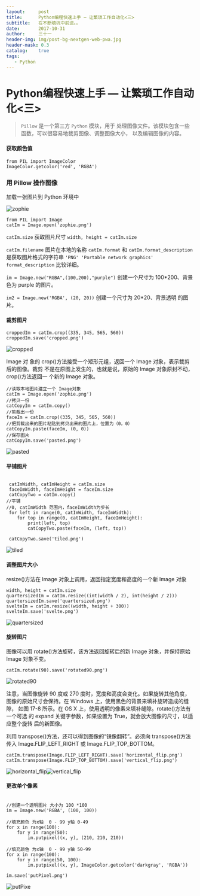 ```yaml
---
layout:     post
title:      Python编程快速上手 — 让繁琐工作自动化<三>
subtitle:   在不断填坑中前进。。
date:       2017-10-31
author:     三十一
header-img: img/post-bg-nextgen-web-pwa.jpg
header-mask: 0.3
catalog:    true
tags:
   - Python
---
```


# Python编程快速上手 — 让繁琐工作自动化<三>

> `Pillow` 是一个第三方 `Python` 模块，用于 处理图像文件。该模块包含一些函数，可以很容易地裁剪图像、调整图像大小，以及编辑图像的内容。

#### 获取颜色值 

```
from PIL import ImageColor
ImageColor.getcolor('red', 'RGBA')
```

### 用 Pillow 操作图像

加载一张图片到 Python 环境中

![zophie](/media/15152393132842/zophie.png)


```
from PIL import Image
catIm = Image.open('zophie.png')
```

`catIm.size` 获取图片尺寸
`width, height = catIm.size`

`catIm.filename` 图片在本地的名称
`catIm.format` 和 `catIm.format_description` 是获取图片格式的字符串 `'PNG' 'Portable network graphics'` `format_description` 比较详细。

`im = Image.new("RGBA",(100,200),"purple")` 创建一个尺寸为 100*200、背景色为 purple 的图片。

`im2 = Image.new('RGBA', (20, 20))` 创建一个尺寸为 20*20、背景透明 的图片。


#### 裁剪图片

```
croppedIm = catIm.crop((335, 345, 565, 560))
croppedIm.save('cropped.png')
```
![cropped](/media/15152393132842/cropped.png)


Image 对 象的 crop()方法接受一个矩形元组，返回一个 Image 对象，表示裁剪后的图像。裁剪 不是在原图上发生的，也就是说，原始的 Image 对象原封不动，crop()方法返回一 个新的 Image 对象。


```
//读取本地图片建立一个 Image对象
catIm = Image.open('zophie.png')
//拷贝一份
catCopyIm = catIm.copy()
//剪裁出一份
faceIm = catIm.crop((335, 345, 565, 560))
//把剪裁出来的图片粘贴到拷贝出来的图片上，位置为（0，0）
catCopyIm.paste(faceIm, (0, 0))
//保存图片
catCopyIm.save('pasted.png')
```
![pasted](/media/15152393132842/pasted.png)



#### 平铺图片


```

 catImWidth, catImHeight = catIm.size
 faceImWidth, faceImHeight = faceIm.size
 catCopyTwo = catIm.copy()
//平铺
//0, catImWidth 范围内，faceImWidth为步长
 for left in range(0, catImWidth, faceImWidth):
    for top in range(0, catImHeight, faceImHeight):
        print(left, top)
        catCopyTwo.paste(faceIm, (left, top))
        
 catCopyTwo.save('tiled.png')
```

![tiled](/media/15152393132842/tiled.png)


#### 调整图片大小

resize()方法在 Image 对象上调用，返回指定宽度和高度的一个新 Image 对象

```
width, height = catIm.size
quartersizedIm = catIm.resize((int(width / 2), int(height / 2)))
quartersizedIm.save('quartersized.png')
svelteIm = catIm.resize((width, height + 300))
svelteIm.save('svelte.png')
```
![quartersized](/media/15152393132842/quartersized.png)



#### 旋转图片

图像可以用 rotate()方法旋转，该方法返回旋转后的新 Image 对象，并保持原始 Image 对象不变。

```
catIm.rotate(90).save('rotated90.png')
```
![rotated90](/media/15152393132842/rotated90.png)


注意，当图像旋转 90 度或 270 度时，宽度和高度会变化。如果旋转其他角度， 图像的原始尺寸会保持。在 Windows 上，使用黑色的背景来填补旋转造成的缝隙， 如图 17-8 所示。在 OS X 上，使用透明的像素来填补缝隙。rotate()方法有一个可选 的 expand 关键字参数，如果设置为 True，就会放大图像的尺寸，以适应整个旋转 后的新图像。

利用 transpose()方法，还可以得到图像的“镜像翻转”。必须向 transpose()方法 传入 Image.FLIP_LEFT_RIGHT 或 Image.FLIP_TOP_BOTTOM。

```
catIm.transpose(Image.FLIP_LEFT_RIGHT).save('horizontal_flip.png')
catIm.transpose(Image.FLIP_TOP_BOTTOM).save('vertical_flip.png')
```

![horizontal_flip](/media/15152393132842/horizontal_flip.png)![vertical_flip](/media/15152393132842/vertical_flip.png)


#### 更改单个像素


```

//创建一个透明图片 大小为 100 *100
im = Image.new('RGBA', (100, 100))

//填充颜色 为x轴  0 - 99 y轴 0-49
for x in range(100):
    for y in range(50):
        im.putpixel((x, y), (210, 210, 210))

//填充颜色 为x轴  0 - 99 y轴 50-99
for x in range(100):
    for y in range(50, 100):
        im.putpixel((x, y), ImageColor.getcolor('darkgray', 'RGBA'))

im.save('putPixel.png')
```
![putPixe](/media/15152393132842/putPixel.png)

